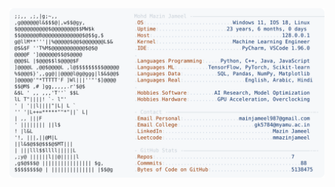 <picture>
  <source srcset="https://raw.githubusercontent.com/mmazinjameel/mmazinjameel/main/dark_mode.svg?v=1746483009" media="(prefers-color-scheme: dark)">
  <img src="https://raw.githubusercontent.com/mmazinjameel/mmazinjameel/main/light_mode.svg?v=1746483009">
</picture>
